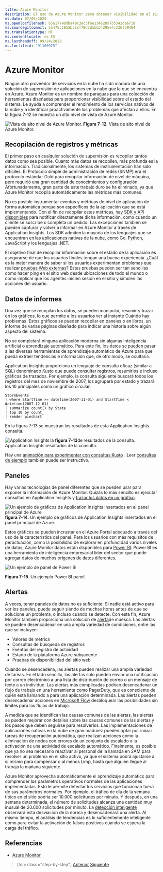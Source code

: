 ```yaml
---
title: Azure Monitor
description: El uso de Azure Monitor para obtener visibilidad en el sistema se está ejecutando.
ms.date: 07/05/2020
ms.openlocfilehash: 65e17740dba49c3ac3f6e13462897b5342da6710
ms.sourcegitcommit: 5b475c1855b32cf78d2d1bbb4295e4c236f39464
ms.translationtype: MT
ms.contentlocale: es-ES
ms.lasthandoff: 09/24/2020
ms.locfileid: "91160975"
---
```

# <a name="azure-monitor"></a>Azure Monitor

Ningún otro proveedor de servicios en la nube ha sido maduro de una solución de supervisión de aplicaciones en la nube que la que se encuentra en Azure. Azure Monitor es un nombre de paraguas para una colección de herramientas diseñadas para proporcionar visibilidad sobre el estado del sistema. Le ayuda a comprender el rendimiento de los servicios nativos de la nube y a identificar proactivamente los problemas que afectan a ellos. En la figura 7-12 se muestra un alto nivel de vista de Azure Monitor.

![Vista de alto nivel de Azure Monitor. ](./media/azure-monitor.png)
 **Figura 7-12**. Vista de alto nivel de Azure Monitor.

## <a name="gathering-logs-and-metrics"></a>Recopilación de registros y métricas

El primer paso en cualquier solución de supervisión es recopilar tantos datos como sea posible. Cuanto más datos se recopilen, más profunda es la información. Tradicionalmente, los sistemas de instrumentación han sido difíciles. El Protocolo simple de administración de redes (SNMP) era el protocolo estándar Gold para recopilar información de nivel de máquina, pero requirió una gran cantidad de conocimientos y configuración. Afortunadamente, gran parte de este trabajo duro se ha eliminado, ya que Azure Monitor recopila automáticamente las métricas más comunes.

No es posible instrumentar eventos y métricas de nivel de aplicación de forma automática porque son específicos de la aplicación que se está implementando. Con el fin de recopilar estas métricas, hay [SDK y API disponibles](/azure/azure-monitor/app/api-custom-events-metrics) para notificar directamente dicha información, como cuando un cliente se suscribe o completa un pedido. Las excepciones también se pueden capturar y volver a informar en Azure Monitor a través de Application Insights. Los SDK admiten la mayoría de los lenguajes que se encuentran en las aplicaciones nativas de la nube, como Go, Python, JavaScript y los lenguajes .NET.

El objetivo final de recopilar información sobre el estado de la aplicación es asegurarse de que los usuarios finales tengan una buena experiencia. ¿Cuál es la mejor manera de saber si los usuarios experimentan problemas que realizar [pruebas Web externas](/azure/azure-monitor/app/monitor-web-app-availability)? Estas pruebas pueden ser tan sencillas como hacer ping en el sitio web desde ubicaciones de todo el mundo o como implicar que los agentes inicien sesión en el sitio y simulen las acciones del usuario.

## <a name="reporting-data"></a>Datos de informes

Una vez que se recopilan los datos, se pueden manipular, resumir y trazar en los gráficos, lo que permite a los usuarios ver al instante Cuándo hay problemas. Estos gráficos se pueden recopilar en paneles o en libros, un informe de varias páginas diseñado para indicar una historia sobre algún aspecto del sistema.

No se completará ninguna aplicación moderna sin algunas inteligencia artificial o aprendizaje automático. Para este fin, los datos [se pueden pasar](https://www.youtube.com/watch?v=Cuza-I1g9tw) a las diversas herramientas de aprendizaje automático de Azure para que pueda extraer tendencias e información que, de otro modo, se ocultaría.

Application Insights proporciona un lenguaje de consulta eficaz (similar a SQL) denominado *Kusto* que puede consultar registros, resumirlos e incluso gráficos de trazados. Por ejemplo, la consulta siguiente buscará todos los registros del mes de noviembre de 2007, los agrupará por estado y trazará los 10 principales como un gráfico circular.

```kusto
StormEvents
| where StartTime >= datetime(2007-11-01) and StartTime < datetime(2007-12-01)
| summarize count() by State
| top 10 by count_
| render piechart
```

En la figura 7-13 se muestran los resultados de esta Application Insights consulta.

![Application Insights la ](./media/application_insights_example.png)
 **figura 7-13**de resultados de la consulta. Application Insights resultados de la consulta.

Hay una [animación para experimentar con consultas Kusto](https://dataexplorer.azure.com/clusters/help/databases/Samples) . Leer [consultas de ejemplo](/azure/kusto/query/samples) también puede ser instructivo.

## <a name="dashboards"></a>Paneles

Hay varias tecnologías de panel diferentes que se pueden usar para exponer la información de Azure Monitor. Quizás lo más sencillo es ejecutar consultas en Application Insights y [trazar los datos en un gráfico](/azure/azure-monitor/learn/tutorial-app-dashboards).

![Un ejemplo de gráficos de Application Insights insertados en el panel principal de Azure ](./media/azure_dashboard.png)
 **figura 7-14**. Un ejemplo de gráficos de Application Insights insertados en el panel principal de Azure.

Estos gráficos se pueden incrustar en el Azure Portal adecuado a través del uso de la característica del panel. Para los usuarios con más requisitos de peractuación, como la posibilidad de explorar en profundidad varios niveles de datos, Azure Monitor datos están disponibles para [Power BI](https://powerbi.microsoft.com/). Power BI es una herramienta de inteligencia empresarial líder del sector que puede agregar datos de muchos orígenes de datos diferentes.

![Un ejemplo de panel de Power BI](./media/powerbidashboard.png)

**Figura 7-15**. Un ejemplo Power BI panel.

## <a name="alerts"></a>Alertas

A veces, tener paneles de datos no es suficiente. Si nadie está activo para ver los paneles, puede seguir siendo de muchas horas antes de que se solucione un problema, o incluso cuando se detecte. Con este fin, Azure Monitor también proporciona una solución de [alerta](/azure/azure-monitor/platform/alerts-overview)de muesca. Las alertas se pueden desencadenar en una amplia variedad de condiciones, entre las que se incluyen:

- Valores de métrica
- Consultas de búsqueda de registros
- Eventos del registro de actividad
- Estado de la plataforma Azure subyacente
- Pruebas de disponibilidad del sitio web

Cuando se desencadena, las alertas pueden realizar una amplia variedad de tareas. En el lado sencillo, las alertas solo pueden enviar una notificación por correo electrónico a una lista de distribución de correo o un mensaje de texto a un individuo. Las alertas más complicadas podrían desencadenar un flujo de trabajo en una herramienta como PagerDuty, que es consciente de quién está llamando a para una aplicación determinada. Las alertas pueden desencadenar acciones en [Microsoft Flow](https://flow.microsoft.com/) desbloquear las posibilidades sin límites para los flujos de trabajo.

A medida que se identifican las causas comunes de las alertas, las alertas se pueden mejorar con detalles sobre las causas comunes de las alertas y los pasos que deben seguirse para resolverlos. Las implementaciones de aplicaciones nativas en la nube de gran madurez pueden optar por iniciar tareas de recuperación automática, que realizan acciones como la eliminación de nodos con errores de un conjunto de escalado o la activación de una actividad de escalado automático. Finalmente, es posible que ya no sea necesario reactivar al personal de la llamada en 2AM para resolver un problema en el sitio activo, ya que el sistema podrá ajustarse a sí mismo para compensar o al menos Limp, hasta que alguien llegue al trabajo la mañana siguiente.

Azure Monitor aprovecha automáticamente el aprendizaje automático para comprender los parámetros operativos normales de las aplicaciones implementadas. Esto le permite detectar los servicios que funcionan fuera de sus parámetros normales. Por ejemplo, el tráfico de día de la semana típico en el sitio podría ser 10.000 solicitudes por minuto. Y después, en una semana determinada, el número de solicitudes alcanza una cantidad muy inusual de 20.000 solicitudes por minuto. La [detección inteligente](/azure/azure-monitor/app/proactive-diagnostics) observará esta desviación de la norma y desencadenará una alerta. Al mismo tiempo, el análisis de tendencias es lo suficientemente inteligente como para evitar la activación de falsos positivos cuando se espera la carga del tráfico.

## <a name="references"></a>Referencias

- [Azure Monitor](/azure/azure-monitor/overview)

>[!div class="step-by-step"]
>[Anterior](monitoring-azure-kubernetes.md)
>[Siguiente](identity.md)
